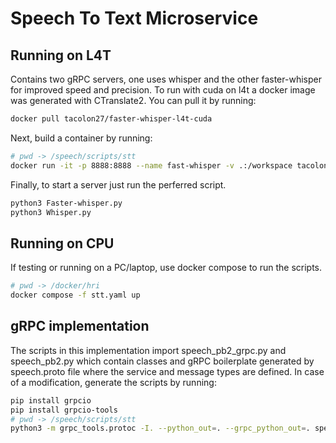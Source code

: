 # Speech To Text Microservice

## Running on L4T

Contains two gRPC servers, one uses whisper and the other faster-whisper for improved speed and precision. To run with cuda on l4t a docker image was generated with CTranslate2. You can pull it by running:

```bash
docker pull tacolon27/faster-whisper-l4t-cuda
```

Next, build a container by running:

```bash
# pwd -> /speech/scripts/stt
docker run -it -p 8888:8888 --name fast-whisper -v .:/workspace tacolon27/faster-whisper-l4t-cuda
```

Finally, to start a server just run the perferred script.

```bash
python3 Faster-whisper.py
python3 Whisper.py
```

## Running on CPU

If testing or running on a PC/laptop, use docker compose to run the scripts.

```bash
# pwd -> /docker/hri
docker compose -f stt.yaml up
```

## gRPC implementation

The scripts in this implementation import speech_pb2_grpc.py and speech_pb2.py which contain classes and gRPC boilerplate generated by speech.proto file where the service and message types are defined. In case of a modification, generate the scripts by running:

```bash
pip install grpcio
pip install grpcio-tools
# pwd -> /speech/scripts/stt
python3 -m grpc_tools.protoc -I. --python_out=. --grpc_python_out=. speech.proto
```